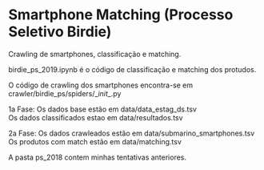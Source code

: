 # Smartphone Matching (Processo Seletivo Birdie)
Crawling de smartphones, classificação e matching.

birdie_ps_2019.ipynb é o código de classificação e matching dos protudos.

O código de crawling dos smartphones encontra-se em crawler/birdie_ps/spiders/\__init__.py

1a Fase:
Os dados base estão em data/data_estag_ds.tsv<br>
Os dados classificados estao em data/resultados.tsv

2a Fase:
Os dados crawleados estão em data/submarino_smartphones.tsv<br>
Os produtos com match estão em data/matching.tsv

A pasta ps_2018 contem minhas tentativas anteriores.
